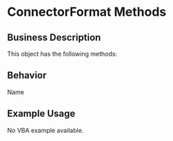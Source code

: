 # ConnectorFormat Methods

## Business Description
This object has the following methods:

## Behavior
Name

## Example Usage
No VBA example available.